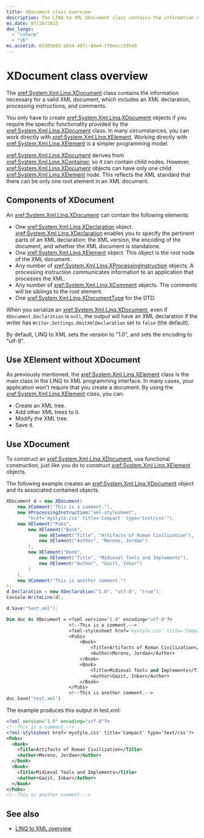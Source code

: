 ```yaml
---
title: XDocument class overview
description: The LINQ to XML XDocument class contains the information necessary for a valid XML document. In many cases, you don't need the functionality of an XDocument object and can use an XElement object instead.
ms.date: 07/20/2015
dev_langs:
  - "csharp"
  - "vb"
ms.assetid: 63305603-ab54-49fc-84e4-f76eecc59549
---
```


# XDocument class overview

The <xref:System.Xml.Linq.XDocument> class contains the information necessary for a valid XML document, which includes an XML declaration, processing instructions, and comments.

You only have to create <xref:System.Xml.Linq.XDocument> objects if you require the specific functionality provided by the <xref:System.Xml.Linq.XDocument> class. In many circumstances, you can work directly with <xref:System.Xml.Linq.XElement>. Working directly with <xref:System.Xml.Linq.XElement> is a simpler programming model.

<xref:System.Xml.Linq.XDocument> derives from <xref:System.Xml.Linq.XContainer>, so it can contain child nodes. However, <xref:System.Xml.Linq.XDocument> objects can have only one child <xref:System.Xml.Linq.XElement> node. This reflects the XML standard that there can be only one root element in an XML document.

## Components of XDocument

An <xref:System.Xml.Linq.XDocument> can contain the following elements:

- One <xref:System.Xml.Linq.XDeclaration> object. <xref:System.Xml.Linq.XDeclaration> enables you to specify the pertinent parts of an XML declaration: the XML version, the encoding of the document, and whether the XML document is standalone.
- One <xref:System.Xml.Linq.XElement> object. This object is the root node of the XML document.
- Any number of <xref:System.Xml.Linq.XProcessingInstruction> objects. A processing instruction communicates information to an application that processes the XML.
- Any number of <xref:System.Xml.Linq.XComment> objects. The comments will be siblings to the root element.
- One <xref:System.Xml.Linq.XDocumentType> for the DTD.

When you serialize an <xref:System.Xml.Linq.XDocument>, even if `XDocument.Declaration` is `null`, the output will have an XML declaration if the writer has `Writer.Settings.OmitXmlDeclaration` set to `false` (the default).

By default, LINQ to XML sets the version to "1.0", and sets the encoding to "utf-8".

## Use XElement without XDocument

As previously mentioned, the <xref:System.Xml.Linq.XElement> class is the main class in the LINQ to XML programming interface. In many cases, your application won't require that you create a document. By using the <xref:System.Xml.Linq.XElement> class, you can:

- Create an XML tree.
- Add other XML trees to it.
- Modify the XML tree.
- Save it.

## Use XDocument

To construct an <xref:System.Xml.Linq.XDocument>, use functional construction, just like you do to construct <xref:System.Xml.Linq.XElement> objects.

The following example creates an <xref:System.Xml.Linq.XDocument> object and its associated contained objects.

```csharp
XDocument d = new XDocument(
    new XComment("This is a comment."),
    new XProcessingInstruction("xml-stylesheet",
        "href='mystyle.css' title='Compact' type='text/css'"),
    new XElement("Pubs",
        new XElement("Book",
            new XElement("Title", "Artifacts of Roman Civilization"),
            new XElement("Author", "Moreno, Jordao")
        ),
        new XElement("Book",
            new XElement("Title", "Midieval Tools and Implements"),
            new XElement("Author", "Gazit, Inbar")
        )
    ),
    new XComment("This is another comment.")
);
d.Declaration = new XDeclaration("1.0", "utf-8", "true");
Console.WriteLine(d);

d.Save("test.xml");
```

```vb
Dim doc As XDocument = <?xml version="1.0" encoding="utf-8"?>
                       <!--This is a comment.-->
                       <?xml-stylesheet href='mystyle.css' title='Compact' type='text/css'?>
                       <Pubs>
                           <Book>
                               <Title>Artifacts of Roman Civilization</Title>
                               <Author>Moreno, Jordao</Author>
                           </Book>
                           <Book>
                               <Title>Midieval Tools and Implements</Title>
                               <Author>Gazit, Inbar</Author>
                           </Book>
                       </Pubs>
                       <!--This is another comment.-->
doc.Save("test.xml")
```

The example produces this output in test.xml:

```xml
<?xml version="1.0" encoding="utf-8"?>
<!--This is a comment.-->
<?xml-stylesheet href='mystyle.css' title='Compact' type='text/css'?>
<Pubs>
  <Book>
    <Title>Artifacts of Roman Civilization</Title>
    <Author>Moreno, Jordao</Author>
  </Book>
  <Book>
    <Title>Midieval Tools and Implements</Title>
    <Author>Gazit, Inbar</Author>
  </Book>
</Pubs>
<!--This is another comment.-->
```

## See also

- [LINQ to XML overview](linq-xml-overview.md)
